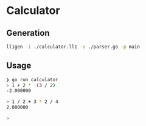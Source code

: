 # Calculator

## Generation
```bash
ll1gen -i ./calculator.ll1 -o ./parser.go -p main
```

## Usage
```bash
❯ go run calculator
> 1 + 2 * -(3 / 2) 
-2.000000

> 1 / 2 + 3 * 2 / 4 
2.000000

>
```